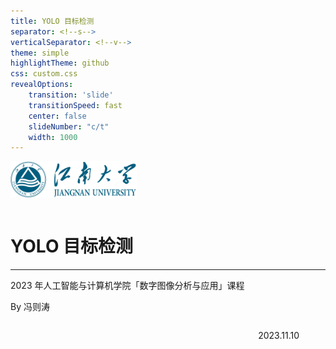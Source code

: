 ```yaml
---
title: YOLO 目标检测
separator: <!--s-->
verticalSeparator: <!--v-->
theme: simple
highlightTheme: github
css: custom.css
revealOptions:
    transition: 'slide'
    transitionSpeed: fast
    center: false
    slideNumber: "c/t"
    width: 1000
---
```


<div class="middle center">
<div style="width: 100%">

<img src="images/jiangnan_logo.png" style="margin-bottom: 1em" width="40%">

# YOLO 目标检测

<hr/>

2023 年人工智能与计算机学院「数字图像分析与应用」课程

By 冯则涛

<!-- ←/→ Space Home End 翻页 -->


<div style="text-align: right; margin-top: 2em;">
<p>2023.11.10&emsp;&emsp;&emsp;</p>
</div>

</div>
</div>